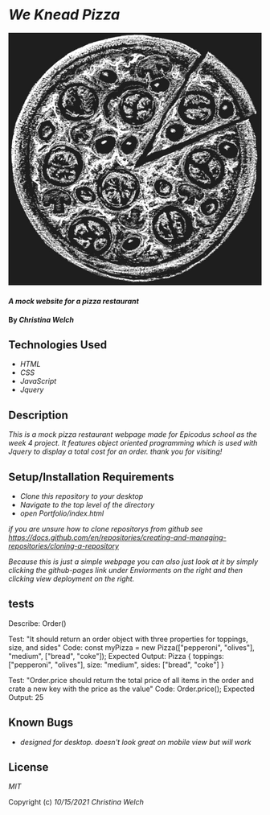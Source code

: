 # _We Knead Pizza_

 <img src="img/chalk-drawing-pizza.png" alt="picture of a pizza">

#### _A mock website for a pizza restaurant_

#### By _**Christina Welch**_

## Technologies Used

* _HTML_
* _CSS_
* _JavaScript_
* _Jquery_

## Description

_This is a mock pizza restaurant webpage made for Epicodus school as the week 4 project. It features object oriented programming which is used with Jquery to display a total cost for an order. thank you for visiting!_

## Setup/Installation Requirements

* _Clone this repository to your desktop_
* _Navigate to the top level of the directory_
* _open Portfolio/index.html_

_if you are unsure how to clone repositorys from github see https://docs.github.com/en/repositories/creating-and-managing-repositories/cloning-a-repository_

_Because this is just a simple webpage you can also just look at it by simply clicking the github-pages link under Enviorments on the right and then clicking view deployment on the right._

## tests

Describe: Order()

Test: "It should return an order object with three properties for toppings, size, and sides"
Code: const myPizza = new Pizza(["pepperoni", "olives"], "medium", ["bread", "coke"]);
Expected Output: Pizza { toppings: ["pepperoni", "olives"], size: "medium", sides: ["bread", "coke"] }

Test: "Order.price should return the total price of all items in the order and crate a new key with the price as the value"
Code: Order.price();
Expected Output: 25

## Known Bugs

* _designed for desktop. doesn't look great on mobile view but will work_

## License

_MIT_

Copyright (c) _10/15/2021_ _Christina Welch_